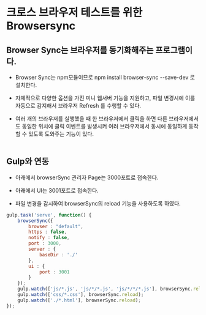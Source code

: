 # 크로스 브라우저 테스트를 위한 Browsersync

## Browser Sync는 브라우저를 동기화해주는 프로그램이다.

* Browser Sync는 npm모듈이므로 npm install browser-sync --save-dev 로 설치한다.

* 자체적으로 다양한 옵션을 가진 미니 웹서버 기능을 지원하고, 파일 변경시에 이를 자동으로 감지해서 브라우저 Refresh 를 수행할 수 있다.

* 여러 개의 브라우저를 실행했을 때 한 브라우저에서 클릭을 하면 다른 브라우저에서도 동일한 위치에 클릭 이벤트를 발생시켜 여러 브라우저에서 동시에 동일하게 동작할 수 있도록 도와주는 기능이 있다.
<br><br>

## Gulp와 연동

* 아래에서 browserSync 관리자 Page는 3000포트로 접속한다.

* 아래에서 UI는 3001포트로 접속한다.

* 파일 변경을 감시하여 browserSync의 reload 기능을 사용하도록 하였다.
 
```js
gulp.task('serve', function() {
    browserSync({
        browser : "default",
        https : false,
        notify : false,
        port : 3000,
        server : {
            baseDir : './'
        },
        ui : {
            port : 3001
        }
    });
    gulp.watch(['js/*.js', 'js/*/*.js', 'js/*/*/*.js'], browserSync.reload);
    gulp.watch(['css/*.css'], browserSync.reload);
    gulp.watch(['./*.html'], browserSync.reload);
});
```
